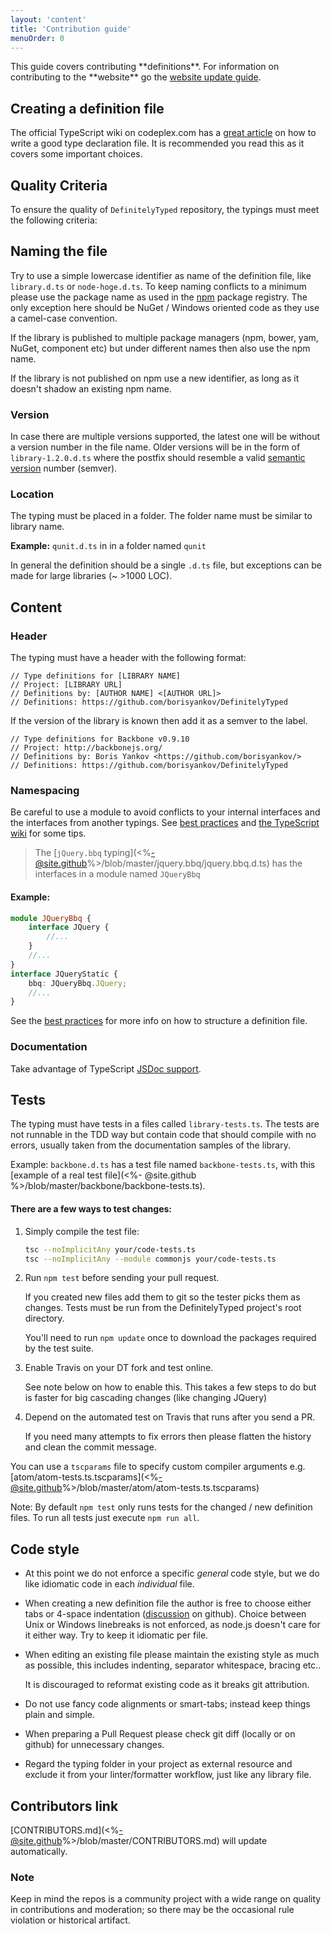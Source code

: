 ```yaml
---
layout: 'content'
title: 'Contribution guide'
menuOrder: 0
---
```


<div class="message">
    This guide covers contributing **definitions**. For information on contributing to the **website** go
    the <a href="/pages/website-contributions.html">website update guide</a>.
</div>


## Creating a definition file

The official TypeScript wiki on codeplex.com has a
[great article](https://typescript.codeplex.com/wikipage?title=Writing%20Definition%20%28.d.ts%29%20Files)
on how to write a good type declaration file. It is recommended you read this as it covers some
important choices.


## Quality Criteria

To ensure the quality of `DefinitelyTyped` repository, the typings must meet the following criteria:


## Naming the file

Try to use a simple lowercase identifier as name of the definition file, like `library.d.ts` or
`node-hoge.d.ts`. To keep naming conflicts to a minimum please use the package name as used in the
[npm](https://www.npmjs.org/) package registry. The only exception here should be NuGet / Windows
oriented code as they use a camel-case convention.

If the library is published to multiple package managers (npm, bower, yam, NuGet, component etc) but
under different names then also use the npm name.

If the library is not published on npm use a new identifier, as long as it doesn't shadow an
existing npm name.


### Version

In case there are multiple versions supported, the latest one will be without a version number in the
file name. Older versions will be in the form of `library-1.2.0.d.ts` where the postfix should
resemble a valid [semantic version](http://semver.org/) number (semver).


### Location

The typing must be placed in a folder. The folder name must be similar to library name.

**Example:** `qunit.d.ts` in in a folder named `qunit`

In general the definition should be a single `.d.ts` file, but exceptions can be made for
large libraries (~ >1000 LOC).


## Content

### Header

The typing must have a header with the following format:

````
// Type definitions for [LIBRARY NAME]
// Project: [LIBRARY URL]
// Definitions by: [AUTHOR NAME] <[AUTHOR URL]>
// Definitions: https://github.com/borisyankov/DefinitelyTyped
````

If the version of the library is known then add it as a semver to the label.

````
// Type definitions for Backbone v0.9.10
// Project: http://backbonejs.org/
// Definitions by: Boris Yankov <https://github.com/borisyankov/>
// Definitions: https://github.com/borisyankov/DefinitelyTyped
````


### Namespacing

Be careful to use a module to avoid conflicts to your internal interfaces and the interfaces from
another typings. See [best practices](/guides/best-practices.html) and
[the TypeScript wiki](https://typescript.codeplex.com/wikipage?title=Writing%20Definition%20%28.d.ts%29%20Files)
for some tips.

> The [`jQuery.bbq` typing](<%-@site.github%>/blob/master/jquery.bbq/jquery.bbq.d.ts) has the
> interfaces in a module named `JQueryBbq`

#### Example:

````typescript
module JQueryBbq {
	interface JQuery {
		//...
	}
	//...
}
interface JQueryStatic {
	bbq: JQueryBbq.JQuery;
	//...
}
````

See the [best practices](/guides/best-practices.html) for more info on how to structure a definition file.


### Documentation

Take advantage of TypeScript [JSDoc support](http://blogs.msdn.com/b/typescript/archive/2013/01/21/announcing-typescript-0-8-2.aspx).


## Tests

The typing must have tests in a files called `library-tests.ts`. The tests are not runnable in the TDD way but
contain code that should compile with no errors, usually taken from the documentation samples of the library.

Example: `backbone.d.ts` has a test file named `backbone-tests.ts`, with this
[example of a real test file](<%- @site.github %>/blob/master/backbone/backbone-tests.ts).

#### There are a few ways to test changes:

1. Simply compile the test file:

   ````bash
   tsc --noImplicitAny your/code-tests.ts
   tsc --noImplicitAny --module commonjs your/code-tests.ts
   ````

2. Run `npm test` before sending your pull request.

   If you created new files add them to git so the tester picks them as changes. Tests must be run from the
   DefinitelyTyped project's root directory.

   You'll need to run `npm update` once to download the packages required by the test suite.

3. Enable Travis on your DT fork and test online.

   See note below on how to enable this. This takes a few steps to do but is faster for big cascading
   changes (like changing JQuery)

4. Depend on the automated test on Travis that runs after you send a PR.

   If you need many attempts to fix errors then please flatten the history and clean the commit message.

You can use a `tscparams` file to specify custom compiler arguments e.g.
[atom/atom-tests.ts.tscparams](<%-@site.github%>/blob/master/atom/atom-tests.ts.tscparams)

Note: By default `npm test` only runs tests for the changed / new definition files.
To run all tests just execute `npm run all`.


## Code style

* At this point we do not enforce a specific *general* code style, but we do like idiomatic
  code in each *individual* file.
* When creating a new definition file the author is free to choose either tabs or 4-space indentation
  ([discussion](https://github.com/borisyankov/DefinitelyTyped/issues/1709) on github).
  Choice between Unix or Windows linebreaks is not enforced, as node.js doesn't care for it either way.
  Try to keep it idiomatic per file.
* When editing an existing file please maintain the existing style as much as possible, this includes
  indenting, separator whitespace, bracing etc..

  It is discouraged to reformat existing code as it breaks git attribution.

* Do not use fancy code alignments or smart-tabs; instead keep things plain and simple.
* When preparing a Pull Request please check git diff (locally or on github) for unnecessary changes.
* Regard the typing folder in your project as external resource and exclude it from your linter/formatter
  workflow, just like any library file.


## Contributors link

[CONTRIBUTORS.md](<%-@site.github%>/blob/master/CONTRIBUTORS.md) will update automatically.


### Note

Keep in mind the repos is a community project with a wide range on quality in contributions and moderation;
so there may be the occasional rule violation or historical artifact.
